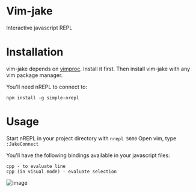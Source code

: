 Vim-jake
========

Interactive javascript REPL

Installation
============
vim-jake depends on [vimproc](https://github.com/Shougo/vimproc.vim). Install it first. Then install vim-jake with any vim package manager.

You'll need nREPL to connect to:
```shell
npm install -g simple-nrepl
```

Usage
=====

Start nREPL in your project directory with `nrepl 5000`
Open vim, type `:JakeConnect`

You'll have the following bindings available in your javascript files:
```
cpp - to evaluate line
cpp (in visual mode) - evaluate selection
```

![image](https://cloud.githubusercontent.com/assets/822951/3149009/06e06b44-ea67-11e3-8f96-202af8fa4828.png)
